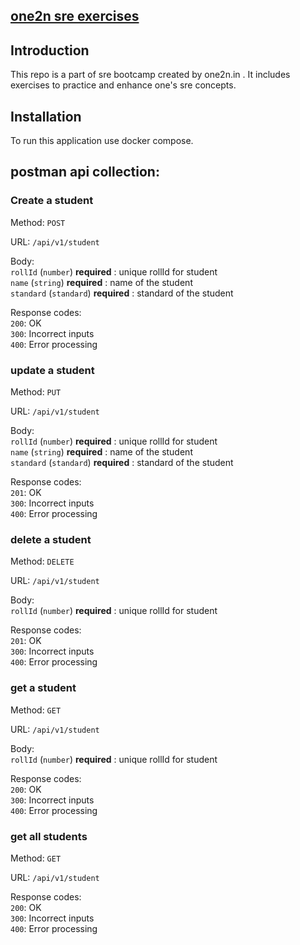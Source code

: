 ## [one2n sre exercises](https://one2n.io/sre-bootcamp/sre-bootcamp-exercises)

## Introduction

This repo is a part of sre bootcamp created by one2n.in . It includes exercises to practice and enhance one's sre concepts. 

## Installation   
   
To run this application use docker compose.   
   
## postman api collection:   
   
### Create a student   
  
Method: `POST`  

URL: `/api/v1/student`  

Body:   
`rollId` (`number`) **required** : unique rollId for student   
`name` (`string`) **required** : name of the student   
`standard` (`standard`) **required** : standard of the student  

Response codes:   
`200`: OK  
`300`: Incorrect inputs  
`400`: Error processing   

### update a student   
  
Method: `PUT`  

URL: `/api/v1/student`  

Body:   
`rollId` (`number`) **required** : unique rollId for student   
`name` (`string`) **required** : name of the student   
`standard` (`standard`) **required** : standard of the student  

Response codes:   
`201`: OK  
`300`: Incorrect inputs  
`400`: Error processing   

### delete a student   
  
Method: `DELETE`  

URL: `/api/v1/student`  

Body:   
`rollId` (`number`) **required** : unique rollId for student   

Response codes:   
`201`: OK  
`300`: Incorrect inputs  
`400`: Error processing   

### get a student   
  
Method: `GET`  

URL: `/api/v1/student`  

Body:   
`rollId` (`number`) **required** : unique rollId for student   

Response codes:   
`200`: OK  
`300`: Incorrect inputs  
`400`: Error processing   

### get all students   
  
Method: `GET`  

URL: `/api/v1/student`  

Response codes:   
`200`: OK  
`300`: Incorrect inputs  
`400`: Error processing   

